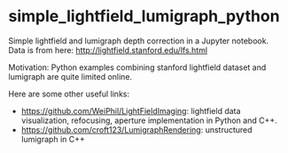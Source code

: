 # simple_lightfield_lumigraph_python

Simple lightfield and lumigraph depth correction in a Jupyter notebook. \
Data is from here: http://lightfield.stanford.edu/lfs.html 

Motivation: Python examples combining stanford lightfield dataset and lumigraph are quite limited online. 

Here are some other useful links:
- https://github.com/WeiPhil/LightFieldImaging: lightfield data visualization, refocusing, aperture implementation in Python and C++.
- https://github.com/croft123/LumigraphRendering: unstructured lumigraph in C++
